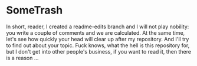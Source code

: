 # SomeTrash
In short, reader, I created a readme-edits branch and I will not play nobility: you write a couple of comments and we are calculated. At the same time, let's see how quickly your head will clear up after my repository. And I'll try to find out about your topic. Fuck knows, what the hell is this repository for, but I don't get into other people's business, if you want to read it, then there is a reason ...

